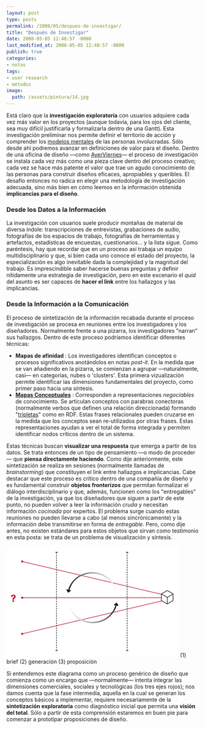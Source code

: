 ```yaml
---
layout: post
type: posts
permalink: /2008/05/despues-de-investigar/
title: "Después de Investigar"
date: 2008-05-05 12:48:57 -0000
last_modified_at: 2008-05-05 12:48:57 -0000
publish: true
categories:
- notas
tags:
- user research
- métodos
image:
  path: /assets/pintura/14.jpg
---
```

Está claro que la **investigación exploratoria** con usuarios adquiere cada vez más valor en los proyectos (aunque todavía, para los ojos del cliente, sea muy difícil justificarla y formalizarla dentro de una Gantt). Esta investigación preliminar nos permite definir el territorio de acción y comprender los [modelos mentales](http://www.darcy.cl/usabilidad/%c2%bfque-son-los-modelos-mentales/ "Lo que Darcy dice") de las personas involucradas. Sólo desde ahí podremos avanzar en definiciones de valor para el diseño. Dentro de una oficina de diseño —como [AyerViernes](http://www.ayerviernes.com "AyerViernes S.A.")— el proceso de investigación se instala cada vez más como una pieza clave dentro del proceso creativo; cada vez se hace más patente el valor que trae un agudo conocimiento de las personas para construir diseños eficaces, apropiables y queribles. El desafío entonces no radica en elegir una metodología de investigación adecuada, sino más bien en cómo leemos en la información obtenida **implicancias para el diseño**.

### Desde los Datos a la Información

La investigación con usuarios suele producir montañas de material de diversa índole: transcripciones de entrevistas, grabaciones de audio, fotografías de los espacios de trabajo, fotografías de herramientas y artefactos, estadísticas de encuestas, cuestionarios... y la lista sigue. Como paréntesis, hay que recordar que en un proceso así trabaja un equipo multidisciplinario y que, si bien cada uno conoce el estado del proyecto, la especialización es algo inevitable dada la complejidad y la magnitud del trabajo. Es imprescindible saber hacerse buenas preguntas y definir nítidamente una estrategia de investigación, pero en este escenario el _quid_ del asunto es ser capaces de **hacer el link** entre los hallazgos y las implicancias.

### Desde la Información a la Comunicación

El proceso de sintetización de la información recabada durante el proceso de investigación se procesa en reuniones entre los investigadores y los diseñadores. Normalmente frente a una pizarra, los investigadores "narran" sus hallazgos. Dentro de este proceso podríamos identificar diferentes técnicas:

* **Mapas de afinidad** : Los investigadores identifican conceptos o procesos significativos anotándolos en notas _post-it_. En la medida que se van añadiendo en la pizarra, se comienzan a agrupar —naturalmente, casi— en categorías, nubes o 'clusters'. Esta primera vizualización permite identificar las dimensiones fundamentales del proyecto, como primer paso hacia una síntesis.
* **[Mapas Conceptuales](http://es.wikipedia.org/wiki/Mapa_conceptual "Definición en Wikipedia")** : Corresponden a representaciones _negociables_ de conocimiento. Se articulan conceptos con parabras conectoras (normalmente verbos que definen una relación direccionada) formando "[tripletas](http://en.wikipedia.org/wiki/Triple "Definición en Wikipedia \(inglés\)")" como en RDF. Estas frases relacionales pueden cruzarse en la medida que los conceptos sean re-utilizados por otras frases. Estas representaciones ayudan a ver el total de forma integrada y permiten identificar nodos críticos dentro de un sistema.

Estas técnicas buscan **visualizar una respuesta** que emerga a partir de los datos. Se trata entonces de un tipo de pensamiento —o modo de proceder— que **piensa directamente haciendo**. Como dije anteriormente, este sintetización se realiza en sesiones (normalmente llamadas de _brainstorming_) que constituyen el link entre hallazgos e implicancias. Cabe destacar que este proceso es crítico dentro de una compañía de diseño y es fundamental construir **objetos fronterizos** que permitan formalizar el diálogo interdisciplinario y que, además, funcionen como los "entregables" de la investigación, ya que los diseñadores que siguen a partir de este punto, no pueden volver a leer la información _cruda_ y necesitan información _cocinada_ por expertos. El problema surge cuando estas reuniones no pueden llevarse a cabo (al menos sincrónicamente) y la información debe transmitirse en forma de _entregable_. Pero, como dije antes, no existen estándares para estos objetos que sirvan como testimonio en esta posta: se trata de un problema de visualización y síntesis.

[![proceso de diseño](/assets/uploads/2008/04/desing_process1.jpg)](/assets/uploads/2008/04/desing_process1.jpg) (1) brief (2) generación (3) proposición

Si entendemos este diagrama como un proceso genérico de diseño que comienza como un encargo que —normalmente— intenta integrar las dimensiones comerciales, sociales y tecnológicas (los tres ejes rojos); nos damos cuenta que la fase intermedia, aquella en la cual se generan los conceptos básicos a implementar, requiere necesariamente de la **sintetización exploratoria** como diagnóstico inicial que permita una **visión del total**. Sólo a partir de esta comprensión estaremos en buen pie para comenzar a prototipar proposiciones de diseño.

